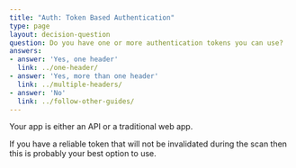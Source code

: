 ```yaml
---
title: "Auth: Token Based Authentication"
type: page
layout: decision-question
question: Do you have one or more authentication tokens you can use?
answers:
- answer: 'Yes, one header'
  link: ../one-header/
- answer: 'Yes, more than one header'
  link: ../multiple-headers/
- answer: 'No'
  link: ../follow-other-guides/
---
```

Your app is either an API or a traditional web app.

If you have a reliable token that will not be invalidated during the scan then this is probably your best option to use.
